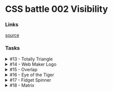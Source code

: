 # CSS battle 002 Visibility

### Links

[source](https://cssbattle.dev/battle/2)

### Tasks

<details>
  <summary>#13 - Totally Triangle</summary>

[Task](https://cssbattle.dev/play/13)

    <p>
    <style>
      body {
        margin: 0;
        background: #0B2429
      }
      p {
        margin: -100;
        width: 200;
        height: 200;
        transform: rotate(45deg);background: #F3AC3C;
      }
    </style>

</details>

<details>
  <summary>#14 - Web Maker Logo</summary>

[Task](https://cssbattle.dev/play/14)

    <p t1><p t2>
    <style>
      body {
        background: #F2F2B6;
      }
      p {
        margin: 0;
        height: 0;
        width: 0;
        position: absolute;
        border: solid 75px rgba(0,0,0,0);
      }
      [t1] {
        top: 85;
        left: 60;
        border-top: solid 130px #FF6D00;
        filter: drop-shadow(20px 0px #FD4602);
      }
      [t2] {
        bottom: 85;
        right: 80;
        border-bottom: solid 130px #FD4602;
        filter: drop-shadow(20px 0px #FF6D00);
      }
    </style>

</details>

<details>
  <summary>#15 - Overlap</summary>

[Task](https://cssbattle.dev/play/15)

    <p>
    <style>
      * {
        margin: 0px;
        background: #09042A;
      }
      p {
        position: absolute;
        top: 75px;
        left: 75px;
        width: 150px;
        height: 150px;
        border-radius: 50%;
        box-shadow: 100px 0px #E78481, inset 100px 0px #7B3F61;
      }
    </style>

</details>

<details>
  <summary>#16 - Eye of the Tiger</summary>

[Task](https://cssbattle.dev/play/16)

    <p>
    <style>
      * {
        background: #0B2429;
      }
      p {
        width: 200px;
        height: 200px;
        margin: 50px 92px;
        background: radial-gradient(#0b2429 25px,0,#f3ac3c 70px,0,#0b2429 90px,0,#998235);
        border-radius: 50% 0;
        transform: rotate(45deg);
      }
    </style>

</details>

<details>
  <summary>#17 - Fidget Spinner</summary>

[Task](https://cssbattle.dev/play/17)

    <p t><p a><p b><p c><p d>
    <style>
      * {
        background: #09042A;
        position: absolute;
      }
      p {
        width: 60px;
        height: 60px;
        background: #F5BB9C;
        border-radius: 50px;
      }
      [t] {
        height: 50px;
        top: 100px;
        left: 140px;
        background: #E78481;
        width: 100px;
      }
      [a] {
        top: 33px;
      }
      [b] {
        top: 139px;
      }
      [c] {
        left: 92px;
      }
      [d] {
        left: 212px;
      }
      [a],[b] {
        left: 152px;
        border: solid 10px #09042A;
      }
      [c],[d] {
        top: 86px;
        border: solid 10px #E78481;
        background: #09042A;
      }
    </style>

</details>

<details>
  <summary>#18 - Matrix</summary>

    [Task](https://cssbattle.dev/play/18)

    <p><p a><p><p a><p a><p><p a><p><p><p a><p><p a>
    <style>
      body {
        margin: 0;
        background: #5C434C;
      }
      p {
        margin: 10px;
        float: left;
        width: 80px;
        height: 80px;
        background: #F09462;
        border-radius: 100% 0 0;
      }
      [a] {
        background: #F5D6B4;
      }
    </style>

</details>
